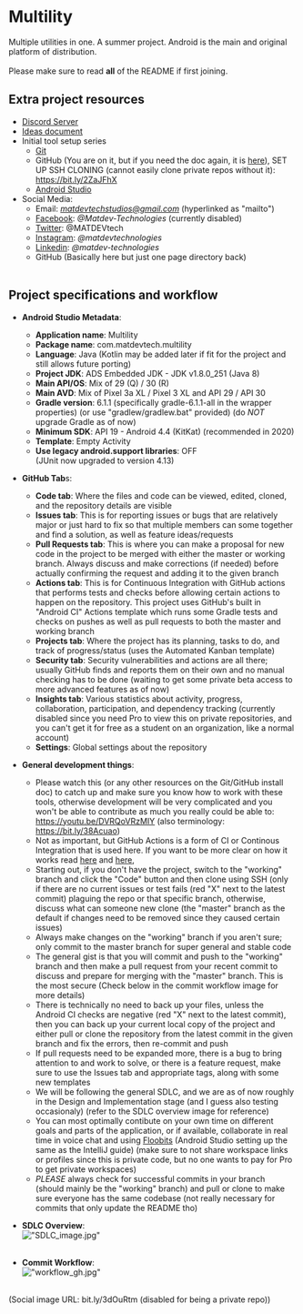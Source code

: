 # Multility
Multiple utilities in one. A summer project. Android is the main and original platform of distribution.</br></br>Please make sure to read **all** of the README if first joining.</br>

## Extra project resources
 - [Discord Server](https://discord.gg/nSKwHYR)
 - [Ideas document](https://docs.google.com/document/d/1ZJ-9lwCcr5kKQ4zTAPAAQd2noOBvZBnx5S1e-p9YDfU/edit?usp=sharing)
 - Initial tool setup series</br>
   - [Git](https://bit.ly/3fTqoXO)
   - GitHub (You are on it, but if you need the doc again, it is [here](https://docs.google.com/document/d/1jfR-Fynh5D13MhGe48SEheDDyGM_rwKsX_gsuu6Sck4/edit?usp=sharing)), SET UP SSH CLONING (cannot easily clone private repos without it): https://bit.ly/2ZaJFhX
   - [Android Studio](https://bit.ly/3i34ao6)
 - Social Media:</br>
   - Email: *matdevtechstudios@gmail.com* (hyperlinked as "mailto")
   - [Facebook](https://www.facebook.com/Matdev-Technologies-111656083937882): *@Matdev-Technologies* (currently disabled)
   - [Twitter](https://twitter.com/MATDEVtech): @MATDEVtech
   - [Instagram](https://www.instagram.com/matdevtechnologies/): *@matdevtechnologies*
   - [Linkedin](https://www.linkedin.com/in/matdev-technologies-9a08411aa/): *@matdev-technologies*
   - GitHub (Basically here but just one page directory back)</br></br>

## Project specifications and workflow
 - **Android Studio Metadata**:</br>
   - **Application name**: Multility
   - **Package name**: com.matdevtech.multility
   - **Language**: Java (Kotlin may be added later if fit for the project and still allows future porting)
   - **Project JDK**: ADS Embedded JDK - JDK v1.8.0_251 (Java 8)
   - **Main API/OS**: Mix of 29 (Q) / 30 (R)
   - **Main AVD**: Mix of Pixel 3a XL / Pixel 3 XL and API 29 / API 30
   - **Gradle version**: 6.1.1 (specifically gradle-6.1.1-all in the wrapper properties) (or use "gradlew/gradlew.bat" provided) (do *NOT* upgrade Gradle as of now)
   - **Minimum SDK**: API 19 - Android 4.4 (KitKat) (recommended in 2020)
   - **Template**: Empty Activity
   - **Use legacy android.support libraries**: OFF</br>
   (JUnit now upgraded to version 4.13)

 - **GitHub Tab**s:</br>
   - **Code tab**: Where the files and code can be viewed, edited, cloned, and the repository details are visible
   - **Issues tab**: This is for reporting issues or bugs that are relatively major or just hard to fix so that multiple members can some together and find a solution, as well as feature ideas/requests
   - **Pull Requests tab**: This is where you can make a proposal for new code in the project to be merged with either the master or working branch. Always discuss and make corrections (if needed) before actually confirming the request and adding it to the given branch
   - **Actions tab**: This is for Continuous Integration with GitHub actions that performs tests and checks before allowing certain actions to happen on the repository. This project uses GitHub's built in "Android CI" Actions template which runs some Gradle tests and checks on pushes as well as pull requests to both the master and working branch
   - **Projects tab**: Where the project has its planning, tasks to do, and track of progress/status (uses the Automated Kanban template)
   - **Security tab**: Security vulnerabilities and actions are all there; usually GitHub finds and reports them on their own and no manual checking has to be done (waiting to get some private beta access to more advanced features as of now)
   - **Insights tab**: Various statistics about activity, progress, collaboration, participation, and dependency tracking (currently disabled since you need Pro to view this on private repositories, and you can't get it for free as a student on an organization, like a normal account)
   - **Settings**: Global settings about the repository
 
 - **General development things**:</br>
   - Please watch this (or any other resources on the Git/GitHub install doc) to catch up and make sure you know how to work with these tools, otherwise development will be very complicated and you won't be able to contribute as much you really could be able to: https://youtu.be/DVRQoVRzMIY (also terminology: https://bit.ly/38Acuao)
   - Not as important, but GitHub Actions is a form of CI or Continous Integration that is used here. If you want to be more clear on how it works read [here](https://searchsoftwarequality.techtarget.com/definition/continuous-integration) and [here](https://github.com/features/actions), 
   - Starting out, if you don't have the project, switch to the "working" branch and click the "Code" button and then clone using SSH (only if there are no current issues or test fails (red "X" next to the latest commit) plaguing the repo or that specific branch, otherwise, discuss what can someone new clone (the "master" branch as the default if changes need to be removed since they caused certain issues)
   - Always make changes on the "working" branch if you aren't sure; only commit to the master branch for super general and stable code
   - The general gist is that you will commit and push to the "working" branch and then make a pull request from your recent commit to discuss and prepare for merging with the "master" branch. This is the most secure (Check below in the commit workflow image for more details)
   - There is technically no need to back up your files, unless the Android CI checks are negative (red "X" next to the latest commit), then you can back up your current local copy of the project and either pull or clone the repository from the latest commit in the given branch and fix the errors, then re-commit and push
   - If pull requests need to be expanded more, there is a bug to bring attention to and work to solve, or there is a feature request, make sure to use the Issues tab and appropriate tags, along with some new templates
   - We will be following the general SDLC, and we are as of now roughly in the Design and Implementation stage (and I guess also testing occasionaly) (refer to the SDLC overview image for reference)
   - You can most optimally contibute on your own time on different goals and parts of the application, or if available, collaborate in real time in voice chat and using [Floobits](https://floobits.com/) (Android Studio setting up the same as the IntelliJ guide) (make sure to not share workspace links or profiles since this is private code, but no one wants to pay for Pro to get private workspaces)
   - *PLEASE* always check for successful commits in your branch (should mainly be the "working" branch) and pull or clone to make sure everyone has the same codebase (not really necessary for commits that only update the README tho)
   
 - **SDLC Overview**:</br>
 !["SDLC_image.jpg"](https://cdn.discordapp.com/attachments/342481673822404608/726630374561546270/SDLC-stages.png)</br></br>
 
 - **Commit Workflow**:</br>
 !["workflow_gh.jpg"](https://cdn.discordapp.com/attachments/342481673822404608/726630332136423434/github_commit_flow.png)</br></br>
 
 (Social image URL: bit.ly/3dOuRtm (disabled for being a private repo))
